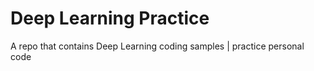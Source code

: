 # Deep Learning Practice
A repo that contains Deep Learning coding samples | practice personal code 
